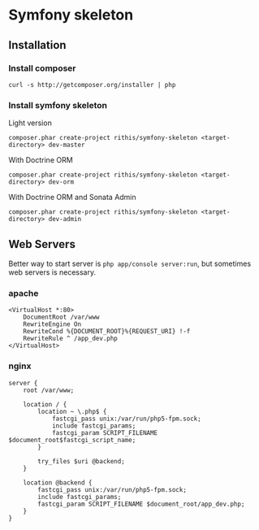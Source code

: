 # Symfony skeleton

## Installation

### Install composer

    curl -s http://getcomposer.org/installer | php

### Install symfony skeleton

Light version

    composer.phar create-project rithis/symfony-skeleton <target-directory> dev-master

With Doctrine ORM

    composer.phar create-project rithis/symfony-skeleton <target-directory> dev-orm

With Doctrine ORM and Sonata Admin

    composer.phar create-project rithis/symfony-skeleton <target-directory> dev-admin

## Web Servers

Better way to start server is `php app/console server:run`, but sometimes web servers is necessary.

### apache

```
<VirtualHost *:80>
    DocumentRoot /var/www
    RewriteEngine On
    RewriteCond %{DOCUMENT_ROOT}%{REQUEST_URI} !-f
    RewriteRule ^ /app_dev.php
</VirtualHost>
```

### nginx

```
server {
    root /var/www;

    location / {
        location ~ \.php$ {
            fastcgi_pass unix:/var/run/php5-fpm.sock;
            include fastcgi_params;
            fastcgi_param SCRIPT_FILENAME $document_root$fastcgi_script_name;
        }

        try_files $uri @backend;
    }

    location @backend {
        fastcgi_pass unix:/var/run/php5-fpm.sock;
        include fastcgi_params;
        fastcgi_param SCRIPT_FILENAME $document_root/app_dev.php;
    }
}
```
